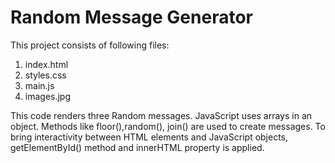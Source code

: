 # Random Message Generator
This project consists of following files:
1. index.html
2. styles.css
3. main.js
4. images.jpg

This code renders three Random messages. JavaScript uses arrays in an object. Methods like floor(),random(), join() are used to create messages. To bring interactivity between HTML elements and JavaScript objects, getElementById() method and innerHTML property is applied.
